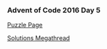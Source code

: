 ### Advent of Code 2016 Day 5

[Puzzle Page](https://adventofcode.com/2016/day/5)

[Solutions Megathread](https://www.reddit.com/r/adventofcode/comments/5gk2yv/2016_day_5_solutions/)
